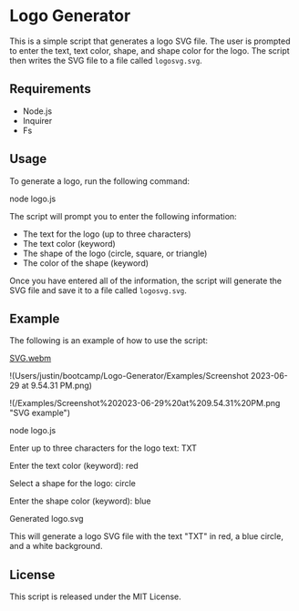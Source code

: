 # Logo Generator

This is a simple script that generates a logo SVG file. The user is prompted to enter the text, text color, shape, and shape color for the logo. The script then writes the SVG file to a file called `logosvg.svg`.

## Requirements

* Node.js
* Inquirer
* Fs

## Usage

To generate a logo, run the following command:


node logo.js


The script will prompt you to enter the following information:

* The text for the logo (up to three characters)
* The text color (keyword)
* The shape of the logo (circle, square, or triangle)
* The color of the shape (keyword)

Once you have entered all of the information, the script will generate the SVG file and save it to a file called `logosvg.svg`.

## Example

The following is an example of how to use the script:

[SVG.webm](https://github.com/jlmartin82/Logo-Generator/assets/129562637/db064a24-f428-4d91-be95-c3ea8cb4e424)



!(Users/justin/bootcamp/Logo-Generator/Examples/Screenshot 2023-06-29 at 9.54.31 PM.png)

!(/Examples/Screenshot%202023-06-29%20at%209.54.31%20PM.png "SVG example")

node logo.js

Enter up to three characters for the logo text: TXT

Enter the text color (keyword): red

Select a shape for the logo: circle

Enter the shape color (keyword): blue

Generated logo.svg


This will generate a logo SVG file with the text "TXT" in red, a blue circle, and a white background.

## License

This script is released under the MIT License.

